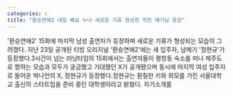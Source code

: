 ```yaml
---
categories: c
title: "환승연애2 내일 봬요 누나 새로운 기류 형성한 직진 메기남 등장"
---
```

&#39;환승연애2&#39; 15화에 마지막 남성 출연자가 등장하며 새로운 기류가 형성되는 모습이 그려졌다. 지난 23일 공개된 티빙 오리지널 &#39;환승연애2&#39;에는 새 입주자, 남메기 &#39;정현규&#39;가 등장했다.3시간이 넘는 러닝타임의 15회에서는 출연자들이 평창동 숙소를 떠나 제주도로 향하는 모습과 모두가 궁금했고 기대했던 X가 공개됐으며 동시에 마지막 여성 입주자로 들어온 박나언의 X, 정현규가 등장했다.정현규는 훤칠한 키와 외모를 가진 서울대학교 출신의 스타트업을 준비 중인 대학생이라고 밝혔다. 자기소개를